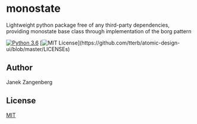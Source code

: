 # __monostate__
Lightweight python package free of any third-party dependencies, providing monostate base class through implementation of the borg pattern


[![Python 3.6](https://img.shields.io/badge/python-3.6-blue.svg)](https://www.python.org/downloads/release/python-360/)
[![MIT License](https://img.shields.io/apm/l/atomic-design-ui.svg?)](https://github.com/tterb/atomic-design-ui/blob/master/LICENSEs)

## Author
Janek Zangenberg

## License
[MIT](LICENSE)
